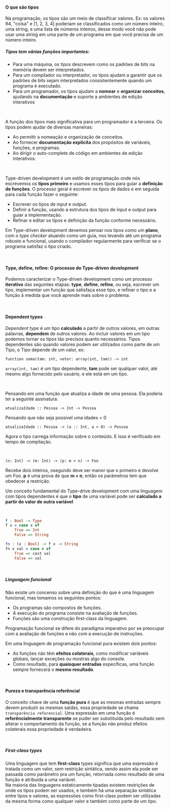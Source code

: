 
#### O que são tipos

Na programação, os tipos são um meio de classificar valores. Ex: os valores 94, "coisa" e [1, 2, 3, 4]
poderiam se classificados como um número inteiro, uma string, e uma lista de números inteiros, desse modo
você não pode usar uma string em uma parte de um programa em que você precisa de um número inteiro.

##### Tipos tem várias funções importantes:

* Para uma máquina, os tipos descrevem como os padrões de bits na memória devem ser interpretados.
* Para um compilador ou interpretador, os tipos ajudam a garantir que os padrões de bits sejam interpretados consistentemente quando um programa é executado.
* Para um programador, os tipos ajudam a **nomear** e **organizar conceitos**, ajudando na **documentação** e suporte a ambientes de edição interativos  

<br>

A função dos tipos mais significativa para um programador é a terceira. Os tipos podem ajudar de diversas maneiras:

* Ao permitir a nomeação e organização de conceitos.
* Ao fornecer **documentação explícita** dos propósitos de variáveis, funções, e programas.
* Ao dirigir o auto-complete de código em ambientes de edição interativos.

<br>

Type-driven development é um estilo de programação onde nós escrevemos os **tipos primeiro** e usamos esses tipos para guiar a
**definição de funções**. O processo geral é escrever os tipos de dados e em seguida para cada função fazer o seguinte:

* Escrever os tipos de input e output.
* Definir a função, usando a estrutura dos tipos de input e output para guiar a implementação.
* Refinar e editar os tipos e definição da função conforme necessário.

Em Type-driven development devemos pensar nos tipos como um **plano**, com o *type checker* atuando como um guia, nos
levando até um programa robusto e funcional, usando o compilador regularmente para verificar se o programa satisfaz
o tipo criado.

<br>

#### Type, define, refine: O processo do Type-driven development

Podemos caracterizar o Type-driven development como um processo **iterativo** das seguintes etapas: **type**, **define**, **refine**, ou seja, escrever um tipo, implementar um função que satisfaça esse tipo, e refinar o tipo e a função à medida que você aprende mais sobre o problema.

<br>

#### Dependent types

*Dependent type* é um tipo **calculado** a partir de outros valores, em outras palavras, **dependem** de outros valores.
Ao incluir valores em um tipo podemos tornar os tipos tão precisos quanto necessários.
Tipos dependentes são quando valores podem ser utilizados como parte de um Tipo, o Tipo depende de um valor, ex:

``function soma(tam: int, vetor: array(int, tam)) -> int``  

``array(int, tam)`` é um tipo dependente, **tam** pode ser qualquer valor, até mesmo algo fornecido pelo usuário, e ele está em um tipo.

<br>

Pensando em uma função que atualiza a idade de uma pessoa. Ela poderia ter a seguinte assinatura:

``atualizaIdade :: Pessoa -> Int -> Pessoa``   

Pensando que não seja possível uma idades < 0

``atualizaIdade :: Pessoa -> (a :: Int, a > 0) -> Pessoa``  

Agora o tipo carrega informação sobre o conteúdo. E isso é verificado em tempo de compilação.

<br>

``(n: Int) -> (m: Int) -> (p: m < n) -> Foo``

Recebe dois inteiros, osegundo deve ser manor que o primeiro e devolve um Foo.
**p** é uma prova de que **m < n**, então os parâmetros tem que obedecer a restrição.

Um conceito fundamental do Type-drive development com uma linguagem com tipos dependentes é que o **tipo** de uma variável pode ser **calculado a partir do valor de outra variável**

<br>

```idris
f : Bool -> Type
f x = case x of
	True => Int
	False => String
```

```idris
fn : (x : Bool) -> f x -> String
fn x val = case x of
	True => cast val
	False => val
```

<br>

##### Linguagem funcional

Não existe um concenso sobre uma definição do que é uma linguagem funcional, mas tomamos os seguintes pontos:

* Os programas são compostos de funções.
* A execução do programa consiste na avaliação de funções.
* Funções são uma construção first-class da linguagem.

Programação funcional se difere do paradigma imperativo por se preocupar com a avaliação de funções e não com a execução de instruções.

Em uma linguagem de programação funcional pura existem dois pontos:

* As funções não têm **efeitos colaterais**, como modificar variáveis globais, lançar exceções ou mostras algo do console.
* Como resultado, para **quaisquer entradas** específicas, uma função sempre fornecerá o **mesmo resultado**.

<br>

#### Pureza e transparência referêncial  

O conceito chave de uma **função pura** é que as mesmas entradas sempre devem produzir as mesmas saídas, essa propriedade se chama ``transparência referencial``.
Uma expressão em uma função é **referêncialmente transparente** se puder ser substituída pelo resultado sem alterar o comportamento da função, se a função não produz efeitos colaterais essa propriedade é verdadeira.

<br>

##### First-class types

Uma linguagem que tem **first-class** types significa que  uma expressão é tratada como um valor, sem restrição sintática, sendo assim ela pode ser passada como parâmetro pra um função, retornada como resultado de uma função e atribuída a uma variável.  
Na maioria das linguagens estaticamente tipadas existem restrições de onde os tipos podem ser usados, e também há uma separação sintática entre tipos e valores, as espressões como first-class podem ser utilizadas da mesma forma como qualquer valor e também como parte de um tipo.  





